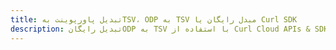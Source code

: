 ---title: تبدیل پاورپوینت بهTSV، ODP به TSV مبدل رایگان یا Curl SDKdescription: تبدیل رایگانODP به TSV با استفاده از Curl Cloud APIs & SDK. همچنین اسناد Microsoft PowerPoint را در Cloud ایجاد، ویرایش و رندر کنید.---